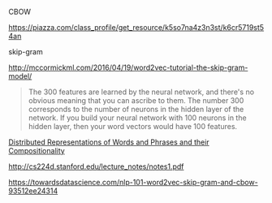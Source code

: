 

CBOW

https://piazza.com/class_profile/get_resource/k5so7na4z3n3st/k6cr5719st54an



skip-gram

http://mccormickml.com/2016/04/19/word2vec-tutorial-the-skip-gram-model/

>The 300 features are learned by the neural network, and there's no obvious meaning that you can ascribe to them.
>The number 300 corresponds to the number of neurons in the hidden layer of the network. If you build your neural network with 100 neurons in the hidden layer, then your word vectors would have 100 features.







[Distributed Representations of Words and Phrases and their Compositionality](http://papers.nips.cc/paper/5021-distributed-representations-of-words-and-phrases-and-their-compositionality.pdf)

http://cs224d.stanford.edu/lecture_notes/notes1.pdf

https://towardsdatascience.com/nlp-101-word2vec-skip-gram-and-cbow-93512ee24314

